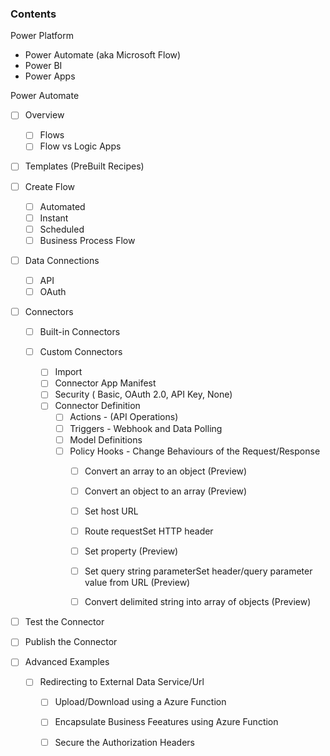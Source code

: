 

### Contents

Power Platform

 - Power Automate (aka Microsoft Flow)
 - Power BI
 - Power Apps

Power Automate

- [ ] Overview
  - [ ] Flows
  - [ ] Flow vs Logic Apps

- [ ] Templates (PreBuilt Recipes)

- [ ] Create Flow

  - [ ] Automated
  - [ ] Instant
  - [ ] Scheduled
  - [ ] Business Process Flow

- [ ] Data Connections

  - [ ] API 
  - [ ] OAuth

- [ ] Connectors

  - [ ] Built-in Connectors

  - [ ] Custom Connectors

    - [ ] Import
    - [ ] Connector App Manifest
    - [ ] Security ( Basic, OAuth 2.0, API Key, None)
    - [ ] Connector Definition
      - [ ] Actions - (API Operations)
      - [ ] Triggers - Webhook and Data Polling
      - [ ] Model Definitions
      - [ ] Policy Hooks - Change Behaviours of the Request/Response
        - [ ] Convert an array to an object (Preview)
        - [ ] Convert an object to an array (Preview)
        - [ ] Set host URL
        - [ ] Route requestSet HTTP header
        - [ ] Set property (Preview)
        - [ ] Set query string parameterSet header/query parameter value from URL (Preview)
        - [ ] Convert delimited string into array of objects (Preview)


- [ ] Test the Connector
- [ ] Publish the Connector
- [ ] Advanced Examples
  - [ ] Redirecting to External Data Service/Url
      - [ ] Upload/Download using a Azure Function
      - [ ] Encapsulate Business Feeatures using Azure Function
      - [ ] Secure the Authorization Headers
      


